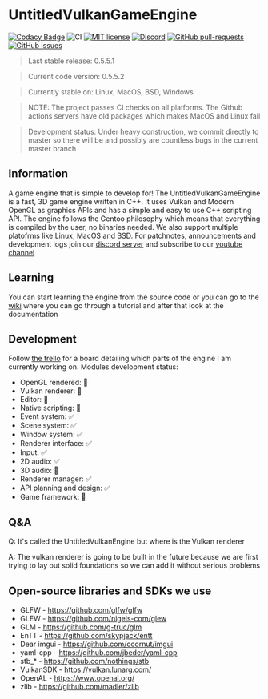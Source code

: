 # UntitledVulkanGameEngine
[![Codacy Badge](https://app.codacy.com/project/badge/Grade/f40d6188c862462fb6a1e65f6e73d83c)](https://www.codacy.com/gh/MadLadSquad/UntitledVulkanGameEngine/dashboard?utm_source=github.com&amp;utm_medium=referral&amp;utm_content=MadLadSquad/UntitledVulkanGameEngine&amp;utm_campaign=Badge_Grade)
![CI](https://github.com/MadLadSquad/UntitledVulkanGameEngine/workflows/CI/badge.svg)
[![MIT license](https://img.shields.io/badge/License-MIT-blue.svg)](https://lbesson.mit-license.org/)
[![Discord](https://img.shields.io/discord/717037253292982315.svg?label=&logo=discord&logoColor=ffffff&color=7389D8&labelColor=6A7EC2)](https://discord.gg/4wgH8ZE)
[![GitHub pull-requests](https://img.shields.io/github/issues-pr/MadLadSquad/UntitledVulkanGameEngine/UntitledVulkanGameEngine.svg)](https://github.com/MadLadSquad/UntitledVulkanGameEngine/pulls/)
[![GitHub issues](https://img.shields.io/github/issues/MadLadSquad/UntitledVulkanGameEngine/UntitledVulkanGameEngine.svg)](https://github.com/MadLadSquad/UntitledVulkanGameEngine/issues/)

> Last stable release: 0.5.5.1

> Current code version: 0.5.5.2

> Currently stable on: Linux, MacOS, BSD, Windows

> NOTE: The project passes CI checks on all platforms. The Github actions servers have old packages which makes MacOS and Linux fail

> Development status: Under heavy construction, we commit directly to master so there will be and possibly are countless bugs in the current master branch
## Information
A game engine that is simple to develop for! The UntitledVulkanGameEngine is a fast, 3D game engine written in C++. It uses Vulkan and Modern OpenGL as graphics APIs and has a simple and easy to use C++ scripting API. The engine follows the Gentoo philosophy which means that everything is compiled by the user, no binaries needed. We also support multiple platofrms like Linux, MacOS and BSD. For patchnotes, announcements and development logs join our [discord server](https://discord.gg/4TAwNSx) and subscribe to our [youtube channel](https://www.youtube.com/channel/UCWKEvueStyfeMGnkvVJuGxQ)
## Learning
You can start learning the engine from the source code or you can go to the [wiki](https://github.com/MadLadSquad/UntitledVulkanGameEngine/wiki) where you can go through a tutorial and after that look at the documentation
## Development
Follow [the trello](https://trello.com/b/0upjsxT0/untitledvukangameengine2) for a board detailing which parts of the engine I am currently working on.
Modules development status:
-   OpenGL rendered: :construction: 
-   Vulkan renderer: :construction: 
-   Editor: :construction: 
-   Native scripting: :construction: 
-   Event system: :white_check_mark:
-   Scene system: :white_check_mark:
-   Window system: :white_check_mark:
-   Renderer interface: :white_check_mark:
-   Input: :white_check_mark:
-   2D audio: :white_check_mark:
-   3D audio: :construction: 
-   Renderer manager: :white_check_mark:
-   API planning and design: :white_check_mark:
-   Game framework: :construction: 
## Q&A
Q: It's called the UntitledVulkanEngine but where is the Vulkan renderer

A: The vulkan renderer is going to be built in the future because we are first trying to lay out solid foundations so we can add it without serious problems
## Open-source libraries and SDKs we use
-   GLFW - https://github.com/glfw/glfw
-   GLEW - https://github.com/nigels-com/glew
-   GLM - https://github.com/g-truc/glm
-   EnTT - https://github.com/skypjack/entt
-   Dear imgui - https://github.com/ocornut/imgui
-   yaml-cpp - https://github.com/jbeder/yaml-cpp
-   stb_* - https://github.com/nothings/stb
-   VulkanSDK - https://vulkan.lunarg.com/
-   OpenAL - https://www.openal.org/
-   zlib - https://github.com/madler/zlib
